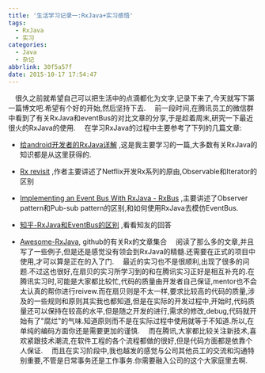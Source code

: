 ```yaml
---
title: '生活学习记录一:RxJava+实习感悟'
tags:
  - RxJava
  - 实习
categories:
  - Java
  - 杂记
abbrlink: 30f5a57f
date: 2015-10-17 17:54:47
---
```


&emsp;很久之前就希望自己可以把生活中的点滴都化为文字,记录下来了,今天就写下第一篇博文吧.希望有个好的开始,然后坚持下去.
&emsp;前一段时间,在腾讯员工的微信群中看到了有关RxJava和eventBus的对比文章的分享,于是趁着周末,研究一下最近很火的RxJava的使用.
&emsp;在学习RxJava的过程中主要参考了下列的几篇文章:

- [给android开发者的RxJava详解](http://gank.io/post/560e15be2dca930e00da1083) ,这是我主要学习的一篇,大多数有关RxJava的知识都是从这里获得的.

- [Rx revisit](http://nicholas.ren/2015/07/19/rx-revisit.html)   ,作者主要讲述了Netflix开发Rx系列的原由,Observable和Iterator的区别

- [Implementing an Event Bus With RxJava - RxBus](http://nerds.weddingpartyapp.com/tech/2014/12/24/implementing-an-event-bus-with-rxjava-rxbus/) ,主要讲述了Observer pattern和Pub-sub pattern的区别,和如何使用RxJava去模仿EventBus.

- [知乎-RxJava和EventBus的区别](http://www.zhihu.com/topic/20027327) ,看看知友的回答

- [Awesome-RxJava](https://github.com/lzyzsd/Awesome-RxJava), github的有关Rx的文章集合
&emsp;阅读了那么多的文章,并且写了一些例子,但是还是感觉没有领会到RxJava的精髓.还需要在正式的项目中使用,才可以算是正在的入了门.
&emsp;最近的实习也不是很顺利,出现了很多的问题.不过这也很好,在扇贝的实习所学习到的和在腾讯实习正好是相互补充的.在腾讯实习时,可能是大家都比较忙,代码的质量由开发者自己保证,mentor也不会太认真的帮你进行reivew.而在扇贝则是不太一样,要求比较高的代码的质量,涉及的一些规则和原则其实我也都知道,但是在实际的开发过程中,开始时,代码质量还可以保持在较高的水平,但是随之开发的进行,需求的修改,debug,代码就开始有了"腐烂"的气味.知道原则而不是在实际过程中使用就等于不知道.所以,在单纯的编码方面你还是需要更加的谨慎.
&emsp;而在腾讯,大家都比较关注新技术,喜欢紧跟技术潮流,在软件工程的各个流程都做的很好,但是代码方面都是依靠个人保证.
&emsp;而且在实习阶段中,我也越发的感觉与公司其他员工的交流和沟通特别重要,不管是日常事务还是工作事务.你需要融入公司的这个大家庭里去啊.
